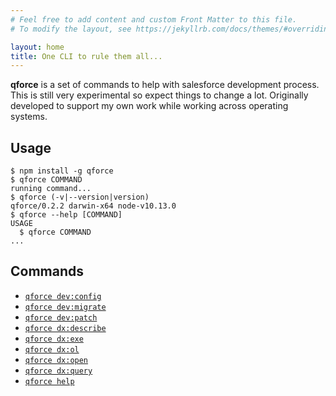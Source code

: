 ```yaml
---
# Feel free to add content and custom Front Matter to this file.
# To modify the layout, see https://jekyllrb.com/docs/themes/#overriding-theme-defaults

layout: home
title: One CLI to rule them all...
---
```


__qforce__ is a set of commands to help with salesforce development process. This is still very experimental so expect things to change a lot. Originally developed to support my own work while working across operating systems.

## Usage
<!-- usage -->
```sh-session
$ npm install -g qforce
$ qforce COMMAND
running command...
$ qforce (-v|--version|version)
qforce/0.2.2 darwin-x64 node-v10.13.0
$ qforce --help [COMMAND]
USAGE
  $ qforce COMMAND
...
```

## Commands

- [`qforce dev:config`](docs/2020/01/19/dev-config.html)
- [`qforce dev:migrate`](docs/2020/01/19/dev-migrate.html)
- [`qforce dev:patch`](docs/2020/01/19/dev-patch.html)
- [`qforce dx:describe`](docs/2020/01/19/dx-describe.html)
- [`qforce dx:exe`](docs/2020/01/19/dx-exe.html)
- [`qforce dx:ol`](docs/2020/01/19/dx-ol.html)
- [`qforce dx:open`](docs/2020/01/19/dx-open.html)
- [`qforce dx:query`](docs/2020/01/19/dx-query.html)
- [`qforce help`](#qforce-help-command)
